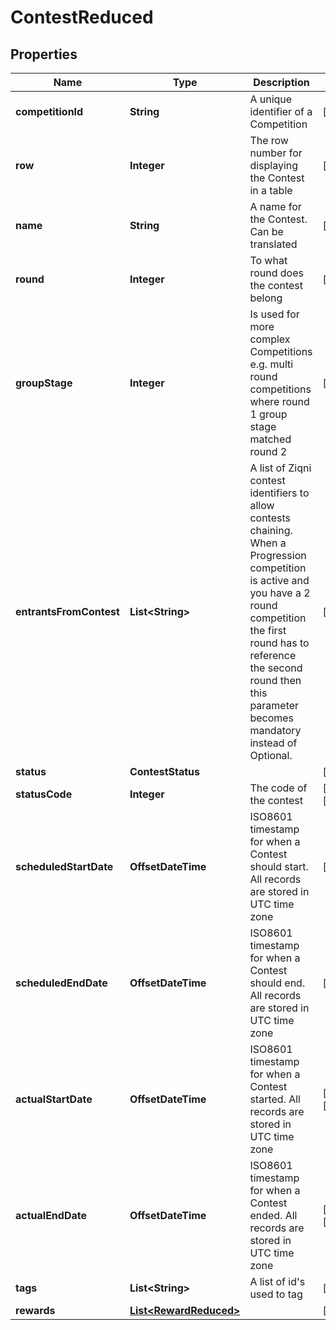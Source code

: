 

# ContestReduced



## Properties

| Name | Type | Description | Notes |
|------------ | ------------- | ------------- | -------------|
|**competitionId** | **String** | A unique identifier of a Competition |  [optional] |
|**row** | **Integer** | The row number for displaying the Contest in a table |  [optional] |
|**name** | **String** | A name for the Contest. Can be translated |  [optional] |
|**round** | **Integer** | To what round does the contest belong |  [optional] |
|**groupStage** | **Integer** | Is used for more complex Competitions e.g. multi round competitions where round 1 group stage matched round 2 |  [optional] |
|**entrantsFromContest** | **List&lt;String&gt;** | A list of Ziqni contest identifiers to allow contests chaining. When a Progression competition is active and you have a 2 round competition the first round has to reference the second round then this parameter becomes mandatory instead of Optional. |  [optional] |
|**status** | **ContestStatus** |  |  [optional] |
|**statusCode** | **Integer** | The code of the contest |  [optional] [readonly] |
|**scheduledStartDate** | **OffsetDateTime** | ISO8601 timestamp for when a Contest should start. All records are stored in UTC time zone |  [optional] |
|**scheduledEndDate** | **OffsetDateTime** | ISO8601 timestamp for when a Contest should end. All records are stored in UTC time zone |  [optional] |
|**actualStartDate** | **OffsetDateTime** | ISO8601 timestamp for when a Contest started. All records are stored in UTC time zone |  [optional] [readonly] |
|**actualEndDate** | **OffsetDateTime** | ISO8601 timestamp for when a Contest ended. All records are stored in UTC time zone |  [optional] [readonly] |
|**tags** | **List&lt;String&gt;** | A list of id&#39;s used to tag |  [optional] |
|**rewards** | [**List&lt;RewardReduced&gt;**](RewardReduced.md) |  |  [optional] |



